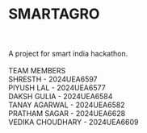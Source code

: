 <h1>SMARTAGRO</h1>
<br>
<br>
A project for smart india hackathon.
<br><br>
TEAM MEMBERS
<br>
SHRESTH - 2024UEA6597<br>
PIYUSH LAL - 2024UEA6577<br>
DAKSH GULIA - 2024UEA6584<br>
TANAY AGARWAL - 2024UEA6582<br>
PRATHAM SAGAR - 2024UEA6628<br>
VEDIKA CHOUDHARY - 2024UEA6609

 
 
